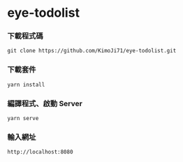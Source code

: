 # eye-todolist

### 下載程式碼
```
git clone https://github.com/KimoJi71/eye-todolist.git
```

### 下載套件
```
yarn install
```

### 編譯程式、啟動 Server
```
yarn serve
```

### 輸入網址
```
http://localhost:8080
```
<!-- ### Compiles and minifies for production
```
yarn build
```

### Lints and fixes files
```
yarn lint
```

### Customize configuration
See [Configuration Reference](https://cli.vuejs.org/config/). -->
